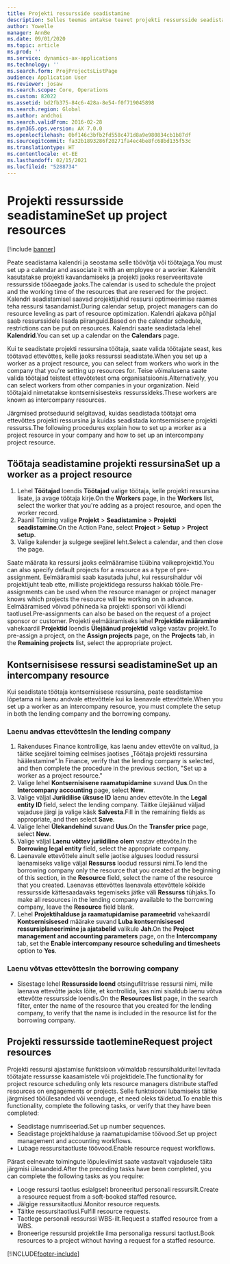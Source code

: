 ```yaml
---
title: Projekti ressursside seadistamine
description: Selles teemas antakse teavet projekti ressursside seadistamise või taotlemise kohta.
author: Yowelle
manager: AnnBe
ms.date: 09/01/2020
ms.topic: article
ms.prod: ''
ms.service: dynamics-ax-applications
ms.technology: ''
ms.search.form: ProjProjectsListPage
audience: Application User
ms.reviewer: josaw
ms.search.scope: Core, Operations
ms.custom: 82022
ms.assetid: bd2fb375-84c6-428a-8e54-f0f719045898
ms.search.region: Global
ms.author: andchoi
ms.search.validFrom: 2016-02-28
ms.dyn365.ops.version: AX 7.0.0
ms.openlocfilehash: 0bf146c3bfb2fd558c471d8a9e980834cb1b87df
ms.sourcegitcommit: fa32b1893286f20271fa4ec4be8fc68bd135f53c
ms.translationtype: HT
ms.contentlocale: et-EE
ms.lasthandoff: 02/15/2021
ms.locfileid: "5288734"
---
```

# <a name="set-up-project-resources"></a><span data-ttu-id="e84a9-103">Projekti ressursside seadistamine</span><span class="sxs-lookup"><span data-stu-id="e84a9-103">Set up project resources</span></span>

[!include [banner](../includes/banner.md)]

<span data-ttu-id="e84a9-104">Peate seadistama kalendri ja seostama selle töövõtja või töötajaga.</span><span class="sxs-lookup"><span data-stu-id="e84a9-104">You must set up a calendar and associate it with an employee or a worker.</span></span> <span data-ttu-id="e84a9-105">Kalendrit kasutatakse projekti kavandamiseks ja projekti jaoks reserveeritavate ressursside tööaegade jaoks.</span><span class="sxs-lookup"><span data-stu-id="e84a9-105">The calendar is used to schedule the project and the working time of the resources that are reserved for the project.</span></span> <span data-ttu-id="e84a9-106">Kalendri seadistamisel saavad projektijuhid ressursi optimeerimise raames teha ressursi tasandamist.</span><span class="sxs-lookup"><span data-stu-id="e84a9-106">During calendar setup, project managers can do resource leveling as part of resource optimization.</span></span> <span data-ttu-id="e84a9-107">Kalendri ajakava põhjal saab ressurssidele lisada piiranguid.</span><span class="sxs-lookup"><span data-stu-id="e84a9-107">Based on the calendar schedule, restrictions can be put on resources.</span></span> <span data-ttu-id="e84a9-108">Kalendri saate seadistada lehel **Kalendrid**.</span><span class="sxs-lookup"><span data-stu-id="e84a9-108">You can set up a calendar on the **Calendars** page.</span></span>

<span data-ttu-id="e84a9-109">Kui te seadistate projekti ressursina töötaja, saate valida töötajate seast, kes töötavad ettevõttes, kelle jaoks ressurssi seadistate.</span><span class="sxs-lookup"><span data-stu-id="e84a9-109">When you set up a worker as a project resource, you can select from workers who work in the company that you're setting up resources for.</span></span> <span data-ttu-id="e84a9-110">Teise võimalusena saate valida töötajad teistest ettevõtetest oma organisatsioonis.</span><span class="sxs-lookup"><span data-stu-id="e84a9-110">Alternatively, you can select workers from other companies in your organization.</span></span> <span data-ttu-id="e84a9-111">Neid töötajaid nimetatakse kontsernisisesteks ressurssideks.</span><span class="sxs-lookup"><span data-stu-id="e84a9-111">These workers are known as intercompany resources.</span></span>

<span data-ttu-id="e84a9-112">Järgmised protseduurid selgitavad, kuidas seadistada töötajat oma ettevõttes projekti ressursina ja kuidas seadistada kontsernisisene projekti ressurss.</span><span class="sxs-lookup"><span data-stu-id="e84a9-112">The following procedures explain how to set up a worker as a project resource in your company and how to set up an intercompany project resource.</span></span>

## <a name="set-up-a-worker-as-a-project-resource"></a><span data-ttu-id="e84a9-113">Töötaja seadistamine projekti ressursina</span><span class="sxs-lookup"><span data-stu-id="e84a9-113">Set up a worker as a project resource</span></span>

1. <span data-ttu-id="e84a9-114">Lehel **Töötajad** loendis **Töötajad** valige töötaja, kelle projekti ressursina lisate, ja avage töötaja kirje.</span><span class="sxs-lookup"><span data-stu-id="e84a9-114">On the **Workers** page, in the **Workers** list, select the worker that you're adding as a project resource, and open the worker record.</span></span>
2. <span data-ttu-id="e84a9-115">Paanil Toiming valige **Projekt** &gt; **Seadistamine** &gt; **Projekti seadistamine**.</span><span class="sxs-lookup"><span data-stu-id="e84a9-115">On the Action Pane, select **Project** &gt; **Setup** &gt; **Project setup**.</span></span>
3. <span data-ttu-id="e84a9-116">Valige kalender ja sulgege seejärel leht.</span><span class="sxs-lookup"><span data-stu-id="e84a9-116">Select a calendar, and then close the page.</span></span>

<span data-ttu-id="e84a9-117">Saate määrata ka ressursi jaoks eelmääramise tüübina vaikeprojektid.</span><span class="sxs-lookup"><span data-stu-id="e84a9-117">You can also specify default projects for a resource as a type of pre-assignment.</span></span> <span data-ttu-id="e84a9-118">Eelmääramisi saab kasutada juhul, kui ressursihaldur või projektijuht teab ette, milliste projektidega ressurss hakkab tööle.</span><span class="sxs-lookup"><span data-stu-id="e84a9-118">Pre-assignments can be used when the resource manager or project manager knows which projects the resource will be working on in advance.</span></span> <span data-ttu-id="e84a9-119">Eelmääramised võivad põhineda ka projekti sponsori või kliendi taotlusel.</span><span class="sxs-lookup"><span data-stu-id="e84a9-119">Pre-assignments can also be based on the request of a project sponsor or customer.</span></span> <span data-ttu-id="e84a9-120">Projekti eelmääramiseks lehel **Projektide määramine** vahekaardil **Projektid** loendis **Ülejäänud projektid** valige vastav projekt.</span><span class="sxs-lookup"><span data-stu-id="e84a9-120">To pre-assign a project, on the **Assign projects** page, on the **Projects** tab, in the **Remaining projects** list, select the appropriate project.</span></span>

## <a name="set-up-an-intercompany-resource"></a><span data-ttu-id="e84a9-121">Kontsernisisese ressursi seadistamine</span><span class="sxs-lookup"><span data-stu-id="e84a9-121">Set up an intercompany resource</span></span>

<span data-ttu-id="e84a9-122">Kui seadistate töötaja kontsernisisese ressursina, peate seadistamise lõpetama nii laenu andvale ettevõttele kui ka laenavale ettevõttele.</span><span class="sxs-lookup"><span data-stu-id="e84a9-122">When you set up a worker as an intercompany resource, you must complete the setup in both the lending company and the borrowing company.</span></span>

### <a name="in-the-lending-company"></a><span data-ttu-id="e84a9-123">Laenu andvas ettevõttes</span><span class="sxs-lookup"><span data-stu-id="e84a9-123">In the lending company</span></span>

1. <span data-ttu-id="e84a9-124">Rakenduses Finance kontrollige, kas laenu andev ettevõte on valitud, ja täitke seejärel toiming eelmises jaotises „Töötaja projekti ressursina häälestamine”.</span><span class="sxs-lookup"><span data-stu-id="e84a9-124">In Finance, verify that the lending company is selected, and then complete the procedure in the previous section, "Set up a worker as a project resource."</span></span>
2. <span data-ttu-id="e84a9-125">Valige lehel **Kontsernisisene raamatupidamine** suvand **Uus**.</span><span class="sxs-lookup"><span data-stu-id="e84a9-125">On the **Intercompany accounting** page, select **New**.</span></span>
3. <span data-ttu-id="e84a9-126">Valige väljal **Juriidilise üksuse ID** laenu andev ettevõte.</span><span class="sxs-lookup"><span data-stu-id="e84a9-126">In the **Legal entity ID** field, select the lending company.</span></span> <span data-ttu-id="e84a9-127">Täitke ülejäänud väljad vajaduse järgi ja valige käsk **Salvesta**.</span><span class="sxs-lookup"><span data-stu-id="e84a9-127">Fill in the remaining fields as appropriate, and then select **Save**.</span></span>
4. <span data-ttu-id="e84a9-128">Valige lehel **Ülekandehind** suvand **Uus**.</span><span class="sxs-lookup"><span data-stu-id="e84a9-128">On the **Transfer price** page, select **New**.</span></span>
5. <span data-ttu-id="e84a9-129">Valige väljal **Laenu võttev juriidiline olem** vastav ettevõte.</span><span class="sxs-lookup"><span data-stu-id="e84a9-129">In the **Borrowing legal entity** field, select the appropriate company.</span></span>
6. <span data-ttu-id="e84a9-130">Laenavale ettevõttele ainult selle jaotise alguses loodud ressursi laenamiseks valige väljal **Ressurss** loodud ressursi nimi.</span><span class="sxs-lookup"><span data-stu-id="e84a9-130">To lend the borrowing company only the resource that you created at the beginning of this section, in the **Resource** field, select the name of the resource that you created.</span></span> <span data-ttu-id="e84a9-131">Laenavas ettevõttes laenavala ettevõttele kõikide ressursside kättesaadavaks tegemiseks jätke väli **Ressurss** tühjaks.</span><span class="sxs-lookup"><span data-stu-id="e84a9-131">To make all resources in the lending company available to the borrowing company, leave the **Resource** field blank.</span></span>
7. <span data-ttu-id="e84a9-132">Lehel **Projektihalduse ja raamatupidamise parameetrid** vahekaardil **Kontsernisisesed** määrake suvand **Luba kontsernisisesed ressursiplaneerimine ja ajatabelid** valikule **Jah**.</span><span class="sxs-lookup"><span data-stu-id="e84a9-132">On the **Project management and accounting parameters** page, on the **Intercompany** tab, set the **Enable intercompany resource scheduling and timesheets** option to **Yes**.</span></span>

### <a name="in-the-borrowing-company"></a><span data-ttu-id="e84a9-133">Laenu võtvas ettevõttes</span><span class="sxs-lookup"><span data-stu-id="e84a9-133">In the borrowing company</span></span>

- <span data-ttu-id="e84a9-134">Sisestage lehel **Ressursside loend** otsingufiltrisse ressursi nimi, mille laenava ettevõtte jaoks lõite, et kontrollida, kas nimi sisaldub laenu võtva ettevõtte ressursside loendis.</span><span class="sxs-lookup"><span data-stu-id="e84a9-134">On the **Resources list** page, in the search filter, enter the name of the resource that you created for the lending company, to verify that the name is included in the resource list for the borrowing company.</span></span>

## <a name="request-project-resources"></a><span data-ttu-id="e84a9-135">Projekti ressursside taotlemine</span><span class="sxs-lookup"><span data-stu-id="e84a9-135">Request project resources</span></span>
<span data-ttu-id="e84a9-136">Projekti ressursi ajastamise funktsioon võimaldab ressursihalduritel levitada töötajate ressursse kaasamistele või projektidele.</span><span class="sxs-lookup"><span data-stu-id="e84a9-136">The functionality for project resource scheduling only lets resource managers distribute staffed resources on engagements or projects.</span></span> <span data-ttu-id="e84a9-137">Selle funktsiooni lubamiseks täitke järgmised tööülesanded või veenduge, et need oleks täidetud.</span><span class="sxs-lookup"><span data-stu-id="e84a9-137">To enable this functionality, complete the following tasks, or verify that they have been completed:</span></span>

- <span data-ttu-id="e84a9-138">Seadistage numriseeriad.</span><span class="sxs-lookup"><span data-stu-id="e84a9-138">Set up number sequences.</span></span>
- <span data-ttu-id="e84a9-139">Seadistage projektihalduse ja raamatupidamise töövood.</span><span class="sxs-lookup"><span data-stu-id="e84a9-139">Set up project management and accounting workflows.</span></span>
- <span data-ttu-id="e84a9-140">Lubage ressursitaotluste töövood.</span><span class="sxs-lookup"><span data-stu-id="e84a9-140">Enable resource request workflows.</span></span>

<span data-ttu-id="e84a9-141">Pärast eelnevate toimingute lõpuleviimist saate vastavalt vajadusele täita järgmisi ülesandeid.</span><span class="sxs-lookup"><span data-stu-id="e84a9-141">After the preceding tasks have been completed, you can complete the following tasks as you require:</span></span>

- <span data-ttu-id="e84a9-142">Looge ressursi taotlus esialgselt broneeritud personali ressursilt.</span><span class="sxs-lookup"><span data-stu-id="e84a9-142">Create a resource request from a soft-booked staffed resource.</span></span>
- <span data-ttu-id="e84a9-143">Jälgige ressursitaotlusi.</span><span class="sxs-lookup"><span data-stu-id="e84a9-143">Monitor resource requests.</span></span>
- <span data-ttu-id="e84a9-144">Täitke ressursitaotlusi.</span><span class="sxs-lookup"><span data-stu-id="e84a9-144">Fulfill resource requests.</span></span>
- <span data-ttu-id="e84a9-145">Taotlege personali ressurssi WBS-ilt.</span><span class="sxs-lookup"><span data-stu-id="e84a9-145">Request a staffed resource from a WBS.</span></span>
- <span data-ttu-id="e84a9-146">Broneerige ressursid projektile ilma personaliga ressursi taotlust.</span><span class="sxs-lookup"><span data-stu-id="e84a9-146">Book resources to a project without having a request for a staffed resource.</span></span>


[!INCLUDE[footer-include](../includes/footer-banner.md)]